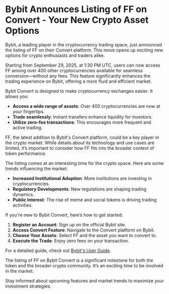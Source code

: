 # Bybit Announces Listing of FF on Convert - Your New Crypto Asset Options

Bybit, a leading player in the cryptocurrency trading space, just announced the listing of FF on their Convert platform. This move opens up exciting new options for crypto enthusiasts and traders alike.

Starting from September 29, 2025, at 1:30 PM UTC, users can now access FF among over 400 other cryptocurrencies available for seamless conversion—without any fees. This feature significantly enhances the trading experience on Bybit, offering a more fluid and efficient market.

Bybit Convert is designed to make cryptocurrency exchanges easier. It allows you:
- **Access a wide range of assets**: Over 400 cryptocurrencies are now at your fingertips.
- **Trade seamlessly**: Instant transfers enhance liquidity for investors.
- **Utilize zero-fee transactions**: This encourages more frequent and active trading.

FF, the latest addition to Bybit's Convert platform, could be a key player in the crypto market. While details about its technology and use cases are limited, it’s important to consider how FF fits into the broader context of token performance.

The listing comes at an interesting time for the crypto space. Here are some trends influencing the market:
- **Increased Institutional Adoption**: More institutions are investing in cryptocurrencies.
- **Regulatory Developments**: New regulations are shaping trading dynamics.
- **Public Interest**: The rise of meme and social tokens is driving trading activities.

If you're new to Bybit Convert, here’s how to get started:
1. **Register an Account**: Sign up on the official Bybit site.
2. **Access Convert Feature**: Navigate to the Convert platform on Bybit.
3. **Choose Your Assets**: Select FF and the asset you want to convert to.
4. **Execute the Trade**: Enjoy zero fees on your transaction.

For a detailed guide, check out [Bybit's User Guide](https://www.bybit.com/en/help-center/article/How-to-convert-your-assets).

The listing of FF on Bybit Convert is a significant milestone for both the token and the broader crypto community. It’s an exciting time to be involved in the market.

Stay informed about upcoming features and market trends to maximize your investment strategies.